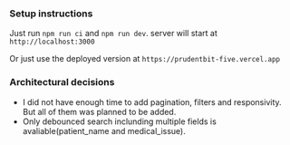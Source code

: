 ### Setup instructions
Just run `npm run ci` and `npm run dev`. server will start at `http://localhost:3000`

Or just use the deployed version at `https://prudentbit-five.vercel.app`

### Architectural decisions
- I did not have enough time to add pagination, filters and responsivity. But all of them was planned to be added.
- Only debounced search inclunding multiple fields is avaliable(patient_name and medical_issue).
